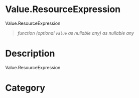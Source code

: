﻿# Value.ResourceExpression
Value.ResourceExpression
> _function (optional <code>value</code> as nullable any) as nullable any_
# Description 
Value.ResourceExpression
# Category

